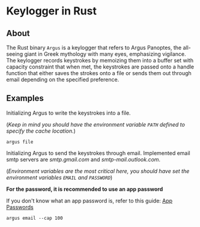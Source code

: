 # Keylogger in Rust

## About
The Rust binary `Argus` is a keylogger that refers to Argus Panoptes, the all-seeing giant in Greek mythology with many eyes, emphasizing vigilance. The keylogger records keystrokes by memoizing them into a buffer set with capacity constraint that when met, the keystrokes are passed onto a handle function that either saves the strokes onto a file or sends them out through email depending on the specified preference.

## Examples
Initializing Argus to write the keystrokes into a file.

(*Keep in mind you should have the environment variable `PATH` defined to specify the cache location.*)
```console
argus file
```

Initializing Argus to send the keystrokes through email. Implemented email smtp servers are *smtp.gmail.com* and *smtp-mail.outlook.com*.

(*Environment variables are the most critical here, you should have set the environment variables `EMAIL` and `PASSWORD`*)

**For the password, it is recommended to use an app password**

If you don't know what an app password is, refer to this guide: [App Passwords](https://docs.saleshandy.com/en/articles/8064495-app-password-what-why-and-how-to-set-it-up)
```console
argus email --cap 100
```
